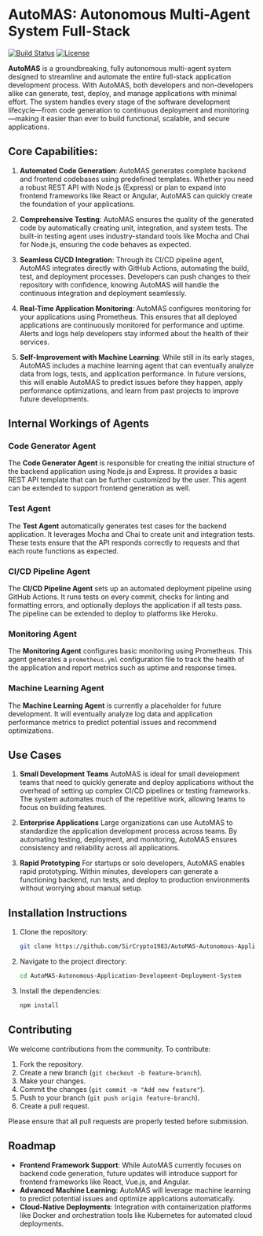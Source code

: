 
# AutoMAS: Autonomous Multi-Agent System Full-Stack

[![Build Status](https://img.shields.io/badge/build-passing-brightgreen)](https://github.com/SirCrypto1983/AutoMAS)
[![License](https://img.shields.io/badge/license-MIT-blue.svg)](LICENSE)

**AutoMAS** is a groundbreaking, fully autonomous multi-agent system designed to streamline and automate the entire full-stack application development process. With AutoMAS, both developers and non-developers alike can generate, test, deploy, and manage applications with minimal effort. The system handles every stage of the software development lifecycle—from code generation to continuous deployment and monitoring—making it easier than ever to build functional, scalable, and secure applications.

## Core Capabilities:
1. **Automated Code Generation**: 
   AutoMAS generates complete backend and frontend codebases using predefined templates. Whether you need a robust REST API with Node.js (Express) or plan to expand into frontend frameworks like React or Angular, AutoMAS can quickly create the foundation of your applications.
   
2. **Comprehensive Testing**:
   AutoMAS ensures the quality of the generated code by automatically creating unit, integration, and system tests. The built-in testing agent uses industry-standard tools like Mocha and Chai for Node.js, ensuring the code behaves as expected.
   
3. **Seamless CI/CD Integration**:
   Through its CI/CD pipeline agent, AutoMAS integrates directly with GitHub Actions, automating the build, test, and deployment processes. Developers can push changes to their repository with confidence, knowing AutoMAS will handle the continuous integration and deployment seamlessly.
   
4. **Real-Time Application Monitoring**:
   AutoMAS configures monitoring for your applications using Prometheus. This ensures that all deployed applications are continuously monitored for performance and uptime. Alerts and logs help developers stay informed about the health of their services.
   
5. **Self-Improvement with Machine Learning**:
   While still in its early stages, AutoMAS includes a machine learning agent that can eventually analyze data from logs, tests, and application performance. In future versions, this will enable AutoMAS to predict issues before they happen, apply performance optimizations, and learn from past projects to improve future developments.

## Internal Workings of Agents

### Code Generator Agent
The **Code Generator Agent** is responsible for creating the initial structure of the backend application using Node.js and Express. It provides a basic REST API template that can be further customized by the user. This agent can be extended to support frontend generation as well.

### Test Agent
The **Test Agent** automatically generates test cases for the backend application. It leverages Mocha and Chai to create unit and integration tests. These tests ensure that the API responds correctly to requests and that each route functions as expected.

### CI/CD Pipeline Agent
The **CI/CD Pipeline Agent** sets up an automated deployment pipeline using GitHub Actions. It runs tests on every commit, checks for linting and formatting errors, and optionally deploys the application if all tests pass. The pipeline can be extended to deploy to platforms like Heroku.

### Monitoring Agent
The **Monitoring Agent** configures basic monitoring using Prometheus. This agent generates a `prometheus.yml` configuration file to track the health of the application and report metrics such as uptime and response times.

### Machine Learning Agent
The **Machine Learning Agent** is currently a placeholder for future development. It will eventually analyze log data and application performance metrics to predict potential issues and recommend optimizations.

## Use Cases

1. **Small Development Teams**
   AutoMAS is ideal for small development teams that need to quickly generate and deploy applications without the overhead of setting up complex CI/CD pipelines or testing frameworks. The system automates much of the repetitive work, allowing teams to focus on building features.

2. **Enterprise Applications**
   Large organizations can use AutoMAS to standardize the application development process across teams. By automating testing, deployment, and monitoring, AutoMAS ensures consistency and reliability across all applications.

3. **Rapid Prototyping**
   For startups or solo developers, AutoMAS enables rapid prototyping. Within minutes, developers can generate a functioning backend, run tests, and deploy to production environments without worrying about manual setup.

## Installation Instructions

1. Clone the repository:
   ```bash
   git clone https://github.com/SirCrypto1983/AutoMAS-Autonomous-Application-Development-Deployment-System.git
   ```

2. Navigate to the project directory:
   ```bash
   cd AutoMAS-Autonomous-Application-Development-Deployment-System
   ```

3. Install the dependencies:
   ```bash
   npm install
   ```

## Contributing
We welcome contributions from the community. To contribute:
1. Fork the repository.
2. Create a new branch (`git checkout -b feature-branch`).
3. Make your changes.
4. Commit the changes (`git commit -m "Add new feature"`).
5. Push to your branch (`git push origin feature-branch`).
6. Create a pull request.

Please ensure that all pull requests are properly tested before submission.

## Roadmap
- **Frontend Framework Support**: While AutoMAS currently focuses on backend code generation, future updates will introduce support for frontend frameworks like React, Vue.js, and Angular.
- **Advanced Machine Learning**: AutoMAS will leverage machine learning to predict potential issues and optimize applications automatically.
- **Cloud-Native Deployments**: Integration with containerization platforms like Docker and orchestration tools like Kubernetes for automated cloud deployments.

